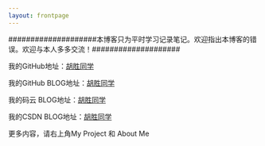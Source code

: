 ```yaml
---
layout: frontpage
---
```


####################本博客只为平时学习记录笔记。欢迎指出本博客的错误。欢迎与本人多多交流！####################

我的GitHub地址：[胡胜同学](https://github.com/HushengStudent)

我的GitHub BLOG地址：[胡胜同学](https://hushengstudent.github.io/)

我的码云 BLOG地址：[胡胜同学](http://hushengstudent.oschina.io/)

我的CSDN BLOG地址：[胡胜同学](http://blog.csdn.net/husheng0)

更多内容，请右上角My Project 和 About Me